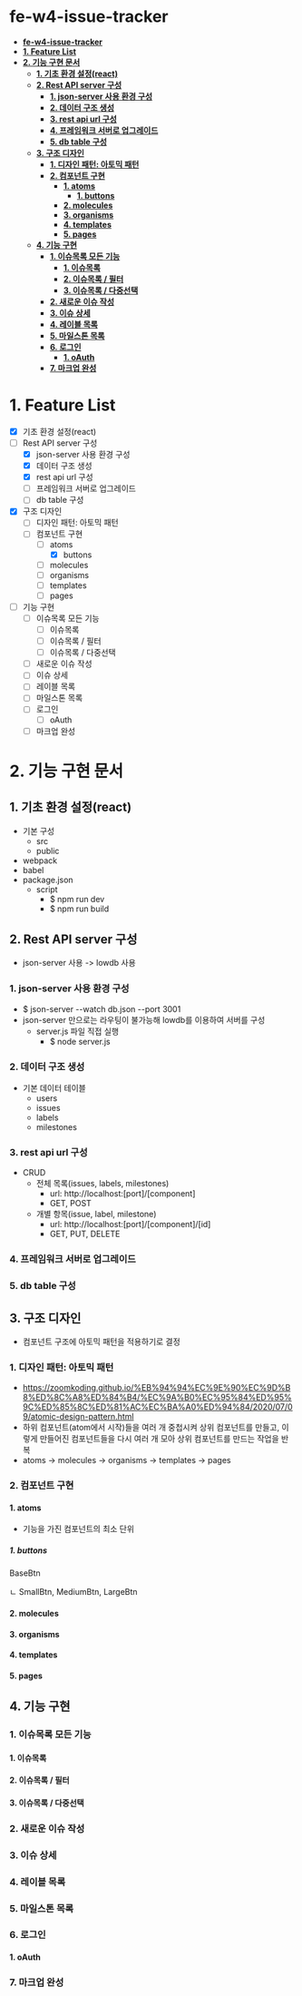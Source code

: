 # **fe-w4-issue-tracker**

- [**fe-w4-issue-tracker**](#fe-w4-issue-tracker)
- [**1. Feature List**](#1-feature-list)
- [**2. 기능 구현 문서**](#2-기능-구현-문서)
  - [**1. 기초 환경 설정(react)**](#1-기초-환경-설정react)
  - [**2. Rest API server 구성**](#2-rest-api-server-구성)
    - [**1. json-server 사용 환경 구성**](#1-json-server-사용-환경-구성)
    - [**2. 데이터 구조 생성**](#2-데이터-구조-생성)
    - [**3. rest api url 구성**](#3-rest-api-url-구성)
    - [**4. 프레임워크 서버로 업그레이드**](#4-프레임워크-서버로-업그레이드)
    - [**5. db table 구성**](#5-db-table-구성)
  - [**3. 구조 디자인**](#3-구조-디자인)
    - [**1. 디자인 패턴: 아토믹 패턴**](#1-디자인-패턴-아토믹-패턴)
    - [**2. 컴포넌트 구현**](#2-컴포넌트-구현)
      - [**1. atoms**](#1-atoms)
        - [**1. buttons**](#1-buttons)
      - [**2. molecules**](#2-molecules)
      - [**3. organisms**](#3-organisms)
      - [**4. templates**](#4-templates)
      - [**5. pages**](#5-pages)
  - [**4. 기능 구현**](#4-기능-구현)
    - [**1. 이슈목록 모든 기능**](#1-이슈목록-모든-기능)
      - [**1. 이슈목록**](#1-이슈목록)
      - [**2. 이슈목록 / 필터**](#2-이슈목록--필터)
      - [**3. 이슈목록 / 다중선택**](#3-이슈목록--다중선택)
    - [**2. 새로운 이슈 작성**](#2-새로운-이슈-작성)
    - [**3. 이슈 상세**](#3-이슈-상세)
    - [**4. 레이블 목록**](#4-레이블-목록)
    - [**5. 마일스톤 목록**](#5-마일스톤-목록)
    - [**6. 로그인**](#6-로그인)
      - [**1. oAuth**](#1-oauth)
    - [**7. 마크업 완성**](#7-마크업-완성)

# **1. Feature List**

- [X] 기초 환경 설정(react)
- [ ] Rest API server 구성
  - [X] json-server 사용 환경 구성
  - [X] 데이터 구조 생성
  - [X] rest api url 구성
  - [ ] 프레임워크 서버로 업그레이드
  - [ ] db table 구성
- [X] 구조 디자인
  - [ ] 디자인 패턴: 아토믹 패턴
  - [ ] 컴포넌트 구현
    - [ ] atoms
      - [X] buttons
    - [ ] molecules
    - [ ] organisms
    - [ ] templates
    - [ ] pages
- [ ] 기능 구현
  - [ ] 이슈목록 모든 기능
    - [ ] 이슈목록
    - [ ] 이슈목록 / 필터
    - [ ] 이슈목록 / 다중선택
  - [ ] 새로운 이슈 작성
  - [ ] 이슈 상세
  - [ ] 레이블 목록
  - [ ] 마일스톤 목록
  - [ ] 로그인
    - [ ] oAuth
  - [ ] 마크업 완성

# **2. 기능 구현 문서**

## **1. 기초 환경 설정(react)**
- 기본 구성
  - src
  - public 
- webpack
- babel
- package.json
  - script
    - $ npm run dev
    - $ npm run build
## **2. Rest API server 구성**
- json-server 사용 -> lowdb 사용
### **1. json-server 사용 환경 구성**
- $ json-server --watch db.json --port 3001
- json-server 만으로는 라우팅이 불가능해 lowdb를 이용하여 서버를 구성
  - server.js 파일 직접 실행
    - $ node server.js
### **2. 데이터 구조 생성**
- 기본 데이터 테이블
  - users
  - issues
  - labels
  - milestones
### **3. rest api url 구성**
- CRUD
  - 전체 목록(issues, labels, milestones)
    - url: http://localhost:[port]/[component]
    - GET, POST
  - 개별 항목(issue, label, milestone)
    - url: http://localhost:[port]/[component]/[id]
    - GET, PUT, DELETE
### **4. 프레임워크 서버로 업그레이드**
### **5. db table 구성**
## **3. 구조 디자인**
- 컴포넌트 구조에 아토믹 패턴을 적용하기로 결정
### **1. 디자인 패턴: 아토믹 패턴**
- https://zoomkoding.github.io/%EB%94%94%EC%9E%90%EC%9D%B8%ED%8C%A8%ED%84%B4/%EC%9A%B0%EC%95%84%ED%95%9C%ED%85%8C%ED%81%AC%EC%BA%A0%ED%94%84/2020/07/09/atomic-design-pattern.html
- 하위 컴포넌트(atom에서 시작)들을 여러 개 중첩시켜 상위 컴포넌트를 만들고, 이렇게 만들어진 컴포넌트들을 다시 여러 개 모아 상위 컴포넌트를 만드는 작업을 반복
- atoms -> molecules -> organisms -> templates -> pages
### **2. 컴포넌트 구현**
#### **1. atoms**
- 기능을 가진 컴포넌트의 최소 단위
##### **1. buttons**

  
BaseBtn

ㄴ SmallBtn, MediumBtn, LargeBtn
#### **2. molecules**
#### **3. organisms**
#### **4. templates**
#### **5. pages**
## **4. 기능 구현**
### **1. 이슈목록 모든 기능**
#### **1. 이슈목록**
#### **2. 이슈목록 / 필터**
#### **3. 이슈목록 / 다중선택**
### **2. 새로운 이슈 작성**
### **3. 이슈 상세**
### **4. 레이블 목록**
### **5. 마일스톤 목록**
### **6. 로그인**
#### **1. oAuth**
### **7. 마크업 완성**
